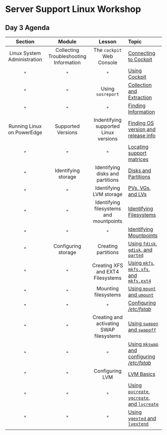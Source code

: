 # Server Support Linux Workshop

## Day 3 Agenda

| **Section** | **Module** | **Lesson** | **Topic** |
| :---------: | :--------: | :--------: | :-------- |
| Linux System Administration | Collecting Troubleshooting Information | The `cockpit` Web Console | [Connecting to Cockpit](./topic_1.md) |
| " | " | " | [Using Cockpit](./topic_2.md) |
| " | " | Using `sosreport` | [Collection and Extraction](./topic_3.md) |
| " | " | " | [Finding Information](./topic_4.md) |
| Running Linux on PowerEdge | Supported Versions | Indentifying supported Linux versions | [Finding OS version and release info](./topic_5.md) |
| " | " | " | [Locating support matrices](./topic_6.md) |
| " | Identifying storage | Identifying disks and partitions | [Disks and Partitions](./topic_7.md) |
| " | " | Identifying LVM storage | [PVs, VGs, and LVs](./topic_8.md) |
| " | " | Identifying filesystems and mountpoints | [Identifying Filesystems](./topic_9.md) |
| " | " | " | [Identifying Mountpoints](./topic_10.md) |
| " | Configuring storage | Creating partitions | [Using `fdisk`, `gdisk`, and `parted` ](./topic_11.md) |
| " | " | Creating XFS and EXT4 Filesystems | [Using `mkfs`, `mkfs.xfs`, and `mkfs.ext4` ](./topic_12.md) |
| " | " | Mounting filesystems | [Using `mount` and `umount` ](./topic_13.md) |
| " | " | " | [Configuring */etc/fstab* ](./topic_14.md) |
| " | " | Creating and activating SWAP filesystems | [Using `swapon` and `swapoff` ](./topic_15.md) |
| " | " | " | [Using `mkswap` and configuring */etc/fstab* ](./topic_16.md) |
| " | " | Configuring LVM | [LVM Basics](./topic_17.md) |
| " | " | " | [Using `pvcreate`, `vgcreate`, and `lvcreate` ](./topic_18.md) |
| " | " | " | [Using `vgexted` and `lvextend` ](./topic_19.md) |
||||
